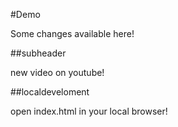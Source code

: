 #Demo

Some changes available here!

##subheader

new video on youtube!

##localdeveloment

open index.html in your local browser!
